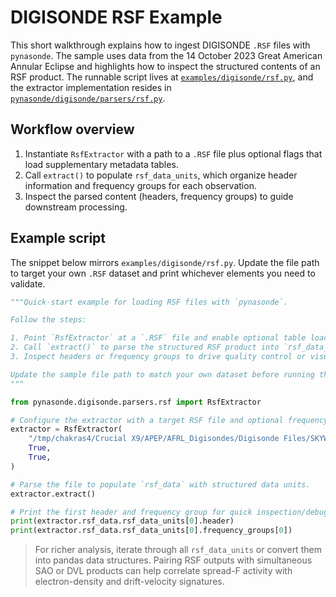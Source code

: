 # DIGISONDE RSF Example

This short walkthrough explains how to ingest DIGISONDE `.RSF` files with
`pynasonde`. The sample uses data from the 14 October 2023 Great American Annular
Eclipse and highlights how to inspect the structured contents of an RSF product.
The runnable script lives at [`examples/digisonde/rsf.py`](https://github.com/shibaji7/pynasonde/examples/digisonde/rsf.py),
and the extractor implementation resides in
[`pynasonde/digisonde/parsers/rsf.py`](https://github.com/shibaji7/pynasonde/pynasonde/digisonde/parsers/rsf.py).

## Workflow overview

1. Instantiate `RsfExtractor` with a path to a `.RSF` file plus optional flags that
   load supplementary metadata tables.
2. Call `extract()` to populate `rsf_data_units`, which organize header information and
   frequency groups for each observation.
3. Inspect the parsed content (headers, frequency groups) to guide downstream processing.

## Example script

The snippet below mirrors `examples/digisonde/rsf.py`. Update the file path to target
your own `.RSF` dataset and print whichever elements you need to validate.

```python
"""Quick-start example for loading RSF files with `pynasonde`.

Follow the steps:

1. Point `RsfExtractor` at a `.RSF` file and enable optional table loading as needed.
2. Call `extract()` to parse the structured RSF product into `rsf_data_units`.
3. Inspect headers or frequency groups to drive quality control or visualization.

Update the sample file path to match your own dataset before running the script.
"""

from pynasonde.digisonde.parsers.rsf import RsfExtractor

# Configure the extractor with a target RSF file and optional frequency/angle tables.
extractor = RsfExtractor(
    "/tmp/chakras4/Crucial X9/APEP/AFRL_Digisondes/Digisonde Files/SKYWAVE_DPS4D_2023_10_14/KR835_2023287000000.RSF",
    True,
    True,
)

# Parse the file to populate `rsf_data` with structured data units.
extractor.extract()

# Print the first header and frequency group for quick inspection/debugging.
print(extractor.rsf_data.rsf_data_units[0].header)
print(extractor.rsf_data.rsf_data_units[0].frequency_groups[0])
```

> For richer analysis, iterate through all `rsf_data_units` or convert them into pandas
> data structures. Pairing RSF outputs with simultaneous SAO or DVL products can help
> correlate spread-F activity with electron-density and drift-velocity signatures.
